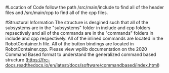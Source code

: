 #Location of Code
follow the path /src/main/include to find all of the header files and /src/main/cpp to find all of the cpp files.

#Structural Information
The structure is desgined such that all of the subsystems are in the "subsystems" folder in include and cpp folders repsectively and all of the commands are in the "commands" folders in include and cpp respectively. All of the inlined commands are located in the RobotContainer.h file. All of the button bindings are located in RobotContainer.cpp. Please view wpilib documentation on the 2020 Command Based format to understand the generalized command based structure (https://frc-docs.readthedocs.io/en/latest/docs/software/commandbased/index.html)